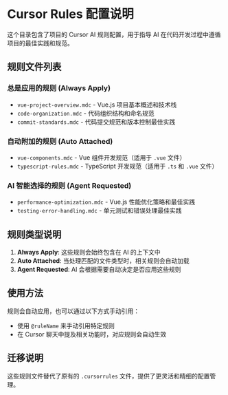 # Cursor Rules 配置说明

这个目录包含了项目的 Cursor AI 规则配置，用于指导 AI 在代码开发过程中遵循项目的最佳实践和规范。

## 规则文件列表

### 总是应用的规则 (Always Apply)
- `vue-project-overview.mdc` - Vue.js 项目基本概述和技术栈
- `code-organization.mdc` - 代码组织结构和命名规范
- `commit-standards.mdc` - 代码提交规范和版本控制最佳实践

### 自动附加的规则 (Auto Attached)
- `vue-components.mdc` - Vue 组件开发规范（适用于 `.vue` 文件）
- `typescript-rules.mdc` - TypeScript 开发规范（适用于 `.ts` 和 `.vue` 文件）

### AI 智能选择的规则 (Agent Requested)
- `performance-optimization.mdc` - Vue.js 性能优化策略和最佳实践
- `testing-error-handling.mdc` - 单元测试和错误处理最佳实践

## 规则类型说明

1. **Always Apply**: 这些规则会始终包含在 AI 的上下文中
2. **Auto Attached**: 当处理匹配的文件类型时，相关规则会自动加载
3. **Agent Requested**: AI 会根据需要自动决定是否应用这些规则

## 使用方法

规则会自动应用，也可以通过以下方式手动引用：
- 使用 `@ruleName` 来手动引用特定规则
- 在 Cursor 聊天中提及相关功能时，对应规则会自动生效

## 迁移说明

这些规则文件替代了原有的 `.cursorrules` 文件，提供了更灵活和精细的配置管理。 